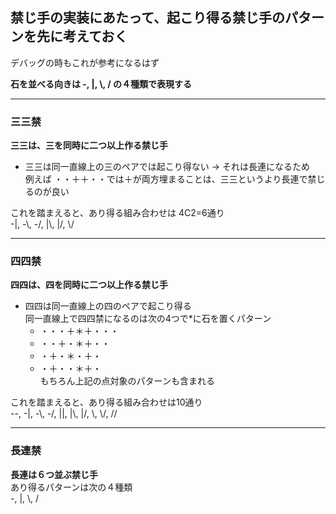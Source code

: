 ## 禁じ手の実装にあたって、起こり得る禁じ手のパターンを先に考えておく
デバッグの時もこれが参考になるはず

**石を並べる向きは -, |, \\, / の４種類で表現する**  

---
### 三三禁
**三三は、三を同時に二つ以上作る禁じ手**
- 三三は同一直線上の三のペアでは起こり得ない
    -> それは長連になるため<br>
    例えば ・・＋＋・・では＋が両方埋まることは、三三というより長連で禁じるのが良い<br>

これを踏まえると、あり得る組み合わせは 4C2=6通り<br>
-|, -\\, -/, |\\, |/, \\/<br>

---
### 四四禁
**四四は、四を同時に二つ以上作る禁じ手**
- 四四は同一直線上の四のペアで起こり得る<br>
    同一直線上で四四禁になるのは次の4つで*に石を置くパターン<br>
    - ・・・＋＊＋・・・
    - ・・＋・＊＋・・
    - ・＋・＊・＋・
    - ・＋・・＊＋・<br>
    もちろん上記の点対象のパターンも含まれる<br>

これを踏まえると、あり得る組み合わせは10通り<br>
--, -|, -\\, -/, ||, |\\, |/, \\, \\/, // 

---
### 長連禁
**長連は６つ並ぶ禁じ手**<br>
あり得るパターンは次の４種類<br>
-, |,  \\, /<br>